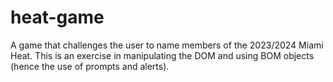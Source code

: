 # heat-game
A game that challenges the user to name members of the 2023/2024  Miami Heat. This is an exercise in manipulating the DOM and using BOM objects (hence the use of prompts and alerts).
